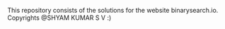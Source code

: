 This repository consists of the solutions for the website binarysearch.io. Copyrights @SHYAM KUMAR S V :)
